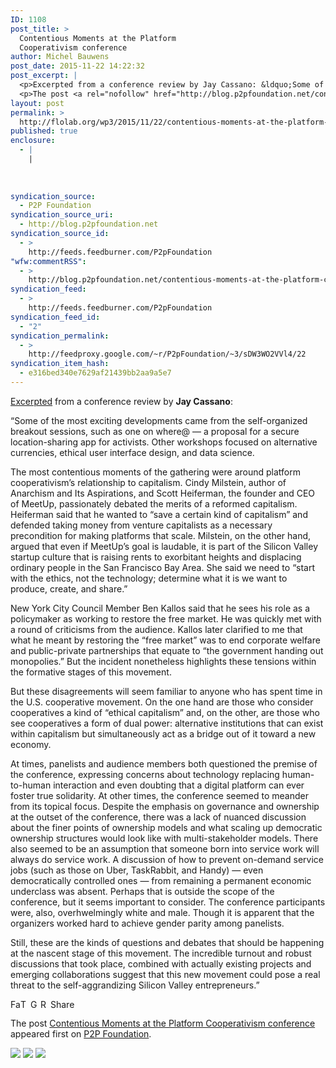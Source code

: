 ```yaml
---
ID: 1108
post_title: >
  Contentious Moments at the Platform
  Cooperativism conference
author: Michel Bauwens
post_date: 2015-11-22 14:22:32
post_excerpt: |
  <p>Excerpted from a conference review by Jay Cassano: &ldquo;Some of the most exciting developments came from the self-organized breakout sessions, such as one on where@ &mdash; a proposal for a secure location-sharing app for activists. Other workshops focused on alternative currencies, ethical user interface design, and data science. The most contentious moments of the gathering [&hellip;]</p>
  <p>The post <a rel="nofollow" href="http://blog.p2pfoundation.net/contentious-moments-at-the-platform-cooperativism-conference/2015/11/22">Contentious Moments at the Platform Cooperativism conference</a> appeared first on <a rel="nofollow" href="http://blog.p2pfoundation.net/">P2P Foundation</a>.</p>
layout: post
permalink: >
  http://flolab.org/wp3/2015/11/22/contentious-moments-at-the-platform-cooperativism-conference/
published: true
enclosure:
  - |
    |
        
        
        
syndication_source:
  - P2P Foundation
syndication_source_uri:
  - http://blog.p2pfoundation.net
syndication_source_id:
  - >
    http://feeds.feedburner.com/P2pFoundation
"wfw:commentRSS":
  - >
    http://blog.p2pfoundation.net/contentious-moments-at-the-platform-cooperativism-conference/2015/11/22/feed
syndication_feed:
  - >
    http://feeds.feedburner.com/P2pFoundation
syndication_feed_id:
  - "2"
syndication_permalink:
  - >
    http://feedproxy.google.com/~r/P2pFoundation/~3/sDW3WO2VVl4/22
syndication_item_hash:
  - e316bed340e7629af21439bb2aa9a5e7
---
```

[Excerpted][1] from a conference review by **Jay Cassano**:

“Some of the most exciting developments came from the self-organized breakout sessions, such as one on where@ — a proposal for a secure location-sharing app for activists. Other workshops focused on alternative currencies, ethical user interface design, and data science.

The most contentious moments of the gathering were around platform cooperativism’s relationship to capitalism. Cindy Milstein, author of Anarchism and Its Aspirations, and Scott Heiferman, the founder and CEO of MeetUp, passionately debated the merits of a reformed capitalism. Heiferman said that he wanted to “save a certain kind of capitalism” and defended taking money from venture capitalists as a necessary precondition for making platforms that scale. Milstein, on the other hand, argued that even if MeetUp’s goal is laudable, it is part of the Silicon Valley startup culture that is raising rents to exorbitant heights and displacing ordinary people in the San Francisco Bay Area. She said we need to “start with the ethics, not the technology; determine what it is we want to produce, create, and share.”

New York City Council Member Ben Kallos said that he sees his role as a policymaker as working to restore the free market. He was quickly met with a round of criticisms from the audience. Kallos later clarified to me that what he meant by restoring the “free market” was to end corporate welfare and public-private partnerships that equate to “the government handing out monopolies.” But the incident nonetheless highlights these tensions within the formative stages of this movement.

But these disagreements will seem familiar to anyone who has spent time in the U.S. cooperative movement. On the one hand are those who consider cooperatives a kind of “ethical capitalism” and, on the other, are those who see cooperatives a form of dual power: alternative institutions that can exist within capitalism but simultaneously act as a bridge out of it toward a new economy.

At times, panelists and audience members both questioned the premise of the conference, expressing concerns about technology replacing human-to-human interaction and even doubting that a digital platform can ever foster true solidarity. At other times, the conference seemed to meander from its topical focus. Despite the emphasis on governance and ownership at the outset of the conference, there was a lack of nuanced discussion about the finer points of ownership models and what scaling up democratic ownership structures would look like with multi-stakeholder models. There also seemed to be an assumption that someone born into service work will always do service work. A discussion of how to prevent on-demand service jobs (such as those on Uber, TaskRabbit, and Handy) — even democratically controlled ones — from remaining a permanent economic underclass was absent. Perhaps that is outside the scope of the conference, but it seems important to consider. The conference participants were, also, overhwelmingly white and male. Though it is apparent that the organizers worked hard to achieve gender parity among panelists.

Still, these are the kinds of questions and debates that should be happening at the nascent stage of this movement. The incredible turnout and robust discussions that took place, combined with actually existing projects and emerging collaborations suggest that this new movement could pose a real threat to the self-aggrandizing Silicon Valley entrepreneurs.”

<a class="a2a_button_facebook" href="http://www.addtoany.com/add_to/facebook?linkurl=http%3A%2F%2Fblog.p2pfoundation.net%2Fcontentious-moments-at-the-platform-cooperativism-conference%2F2015%2F11%2F22&linkname=Contentious%20Moments%20at%20the%20Platform%20Cooperativism%20conference" title="Facebook" rel="nofollow"><img src="http://blog.p2pfoundation.net/wp-content/plugins/add-to-any/icons/facebook.png" width="16" height="16" alt="Facebook" /></a><a class="a2a_button_twitter" href="http://www.addtoany.com/add_to/twitter?linkurl=http%3A%2F%2Fblog.p2pfoundation.net%2Fcontentious-moments-at-the-platform-cooperativism-conference%2F2015%2F11%2F22&linkname=Contentious%20Moments%20at%20the%20Platform%20Cooperativism%20conference" title="Twitter" rel="nofollow"><img src="http://blog.p2pfoundation.net/wp-content/plugins/add-to-any/icons/twitter.png" width="16" height="16" alt="Twitter" /></a><a class="a2a_button_google_plus" href="http://www.addtoany.com/add_to/google_plus?linkurl=http%3A%2F%2Fblog.p2pfoundation.net%2Fcontentious-moments-at-the-platform-cooperativism-conference%2F2015%2F11%2F22&linkname=Contentious%20Moments%20at%20the%20Platform%20Cooperativism%20conference" title="Google+" rel="nofollow"><img src="http://blog.p2pfoundation.net/wp-content/plugins/add-to-any/icons/google_plus.png" width="16" height="16" alt="Google+" /></a><a class="a2a_button_reddit" href="http://www.addtoany.com/add_to/reddit?linkurl=http%3A%2F%2Fblog.p2pfoundation.net%2Fcontentious-moments-at-the-platform-cooperativism-conference%2F2015%2F11%2F22&linkname=Contentious%20Moments%20at%20the%20Platform%20Cooperativism%20conference" title="Reddit" rel="nofollow"><img src="http://blog.p2pfoundation.net/wp-content/plugins/add-to-any/icons/reddit.png" width="16" height="16" alt="Reddit" /></a><a class="a2a_dd a2a_target addtoany_share_save" href="https://www.addtoany.com/share#url=http%3A%2F%2Fblog.p2pfoundation.net%2Fcontentious-moments-at-the-platform-cooperativism-conference%2F2015%2F11%2F22&title=Contentious%20Moments%20at%20the%20Platform%20Cooperativism%20conference" id="wpa2a_2"><img src="http://blog.p2pfoundation.net/wp-content/plugins/add-to-any/share_save_120_16.png" width="120" height="16" alt="Share" /></a>

The post <a rel="nofollow" href="http://blog.p2pfoundation.net/contentious-moments-at-the-platform-cooperativism-conference/2015/11/22">Contentious Moments at the Platform Cooperativism conference</a> appeared first on <a rel="nofollow" href="http://blog.p2pfoundation.net/">P2P Foundation</a>.

<div class="feedflare">
  <a href="http://feeds.feedburner.com/~ff/P2pFoundation?a=sDW3WO2VVl4:kVUMLz0-E5Q:7Q72WNTAKBA"><img src="http://feeds.feedburner.com/~ff/P2pFoundation?d=7Q72WNTAKBA" border="0" /></img></a> <a href="http://feeds.feedburner.com/~ff/P2pFoundation?a=sDW3WO2VVl4:kVUMLz0-E5Q:D7DqB2pKExk"><img src="http://feeds.feedburner.com/~ff/P2pFoundation?i=sDW3WO2VVl4:kVUMLz0-E5Q:D7DqB2pKExk" border="0" /></img></a> <a href="http://feeds.feedburner.com/~ff/P2pFoundation?a=sDW3WO2VVl4:kVUMLz0-E5Q:2mJPEYqXBVI"><img src="http://feeds.feedburner.com/~ff/P2pFoundation?d=2mJPEYqXBVI" border="0" /></img></a>
</div>

<img src="http://feeds.feedburner.com/~r/P2pFoundation/~4/sDW3WO2VVl4" height="1" width="1" alt="" />

 [1]: http://www.shareable.net/blog/platform-cooperativism-conference-disrupts-silicon-valleys-disruptions